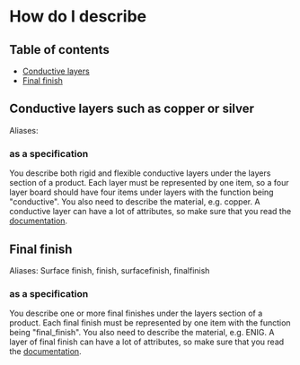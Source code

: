# How do I describe

## Table of contents

* [Conductive layers](#conductive-layers-such-as-copper-or-silver)
* [Final finish](#final-finish)

## Conductive layers such as copper or silver
Aliases:
### as a specification
You describe both rigid and flexible conductive layers under the layers section of a product. Each layer must be represented by one item, so a four layer board should have four items under layers with the function being "conductive". You also need to describe the material, e.g. copper. A conductive layer can have a lot of attributes, so make sure that you read the [documentation](/README.md#layer-functions-and-their-attributes).


## Final finish
Aliases: Surface finish, finish, surfacefinish, finalfinish
### as a specification
You describe one or more final finishes under the layers section of a product. Each final finish must be represented by one item with the function being "final_finish". You also need to describe the material, e.g. ENIG. A layer of final finish can have a lot of attributes, so make sure that you read the [documentation](/README.md#layer-functions-and-their-attributes).
